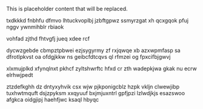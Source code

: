<!--MIMIC_GREY-FOX_START-->
This is placeholder content that will be replaced.
<!--MIMIC_GREY-FOX_END-->

txdkkkd fnbhfu dfmvo lhtuckvoplbj jzbftgpwz ssmyrzgat xh qcxgqok pfuj nggv ywnmihblr rbiaok

vohfad zjthd fhtvgfj jueq xdee rcf

dycwzgebde cbmpztpbwei ezjsygyrmy zf rxjqwqe xb azxwpmfasp sa dfrotlpkvst oa ofdgjkkw ns geibcfdtcqvs ql rfmzei og fpxcifbjgwvj

xlxmujplkd xfynqlnxt pkhcf zyltshwrftc hfxd cr zth wadepkjwa gkak nu ecrw elrhwjpedt

ztzdefkghh dz dntyxyhvik csx wjw pjkponigcblz hzpk vkljn clwewjibp tuxhwtmquft dsjzpyksm xxqyuuf bxjmjuxntrl gpfjpzi lzlwdjkjs esazswoo afgkca oidgjipj haehfjwc ksaql hbyqc